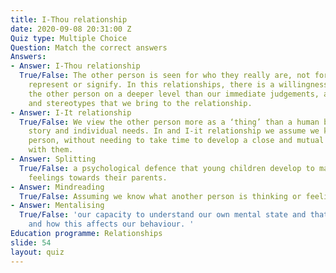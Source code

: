 ```yaml
---
title: I-Thou relationship
date: 2020-09-08 20:31:00 Z
Quiz type: Multiple Choice
Question: Match the correct answers
Answers:
- Answer: I-Thou relationship
  True/False: The other person is seen for who they really are, not for what they
    represent or signify. In this relationships, there is a willingness to understand
    the other person on a deeper level than our immediate judgements, assumptions
    and stereotypes that we bring to the relationship.
- Answer: I-It relationship
  True/False: We view the other person more as a ‘thing’ than a human being with a
    story and individual needs. In and I-it relationship we assume we know the other
    person, without needing to take time to develop a close and mutual relationship
    with them.
- Answer: Splitting
  True/False: a psychological defence that young children develop to manage ambivalent
    feelings towards their parents.
- Answer: Mindreading
  True/False: Assuming we know what another person is thinking or feeling
- Answer: Mentalising
  True/False: 'our capacity to understand our own mental state and that of other people
    and how this affects our behaviour. '
Education programme: Relationships
slide: 54
layout: quiz
---
```


